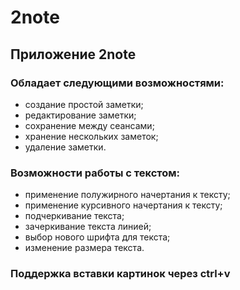 # 2note
##  Приложение 2note
### Обладает следующими возможностями:
- создание простой заметки;
- редактирование заметки;
- сохранение между сеансами;
- хранение нескольких заметок;
- удаление заметки.
### Возможности работы с текстом:
- применение полужирного начертания к тексту;
- применение курсивного начертания к тексту;
- подчеркивание текста;
- зачеркивание текста линией;
- выбор нового шрифта для текста;
- изменение размера текста.

### Поддержка вставки картинок через ctrl+v
